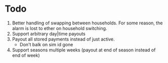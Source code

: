 # Todo

1. Better handling of swapping between households. For some reason, the alarm is lost to ether on household switching.
2. Support arbitrary day|time payouts
3. Payout all stored payments instead of just active.
    * Don't balk on sim id gone
4. Support seasons multiple weeks (payout at end of season instead of end of week)